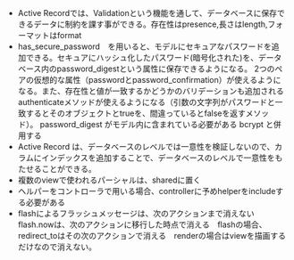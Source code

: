 * Active Recordでは、Validationという機能を通して、データベースに保存できるデータに制約を課す事ができる。存在性はpresence,長さはlength,フォーマットはformat
* has_secure_password　を用いると、モデルにセキュアなパスワードを追加できる。セキュアにハッシュ化したパスワード(暗号化された)を、データベース内のpassword_digestという属性に保存できるようになる。
	2つのペアの仮想的な属性（passwordとpassword_confirmation）が使えるようになる。また、存在性と値が一致するかどうかのバリデーションも追加される
  authenticateメソッドが使えるようになる（引数の文字列がパスワードと一致するとそのオブジェクトとtrueを、間違っているとfalseを返すメソッド）。
	password_digest がモデル内に含まれている必要がある
	bcrypt と併用する
* Active Record は、データベースのレベルでは一意性を検証しないので、カラムにインデックスを追加することで、データベースのレベルで一意性をもたせることができる。
* 複数のviewで使われるパーシャルは、sharedに置く
* ヘルパーをコントローラで用いる場合、controllerに予めhelperをincludeする必要がある
* flashによるフラッシュメッセージは、次のアクションまで消えない　　flash.nowは、次のアクションに移行した時点で消える　flashの場合、redirect_toはその次のアクションで消える　renderの場合はviewを描画するだけなので消えない。
